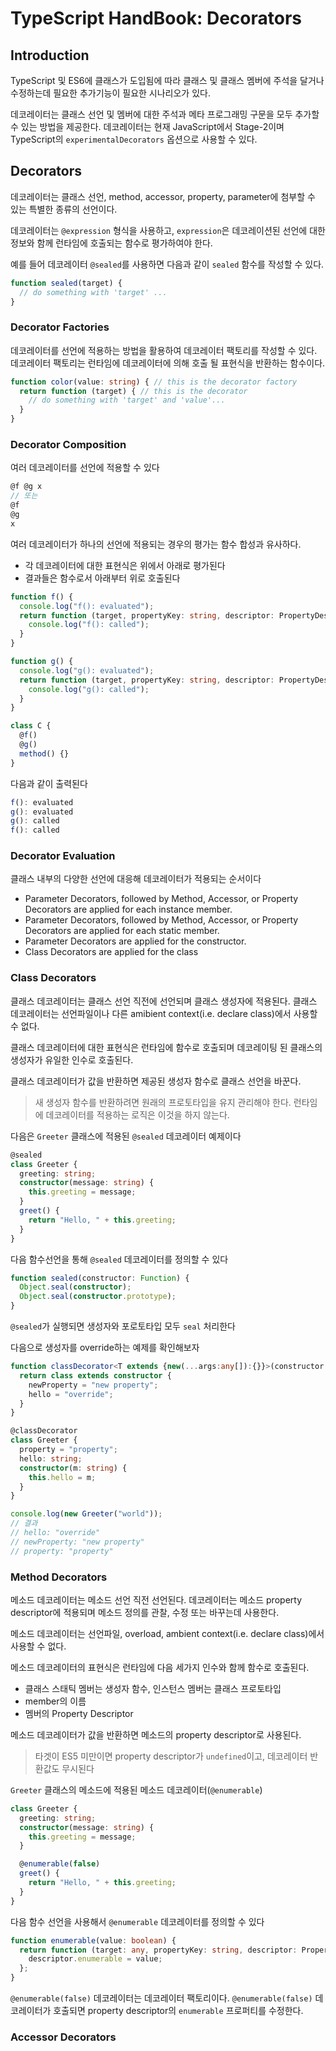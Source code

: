 # TypeScript HandBook: Decorators

## Introduction

TypeScript 및 ES6에 클래스가 도입됨에 따라 클래스 및 클래스 멤버에 주석을 달거나 수정하는데 필요한 추가기능이 필요한 시나리오가 있다.

데코레이터는 클래스 선언 및 멤버에 대한 주석과 메타 프로그래밍 구문을 모두 추가할 수 있는 방법을 제공한다.
데코레이터는 현재 JavaScript에서 Stage-2이며 TypeScript의 `experimentalDecorators` 옵션으로 사용할 수 있다.

## Decorators

데코레이터는 클래스 선언, method, accessor, property, parameter에 첨부할 수 있는 특별한 종류의 선언이다.

데코레이터는 `@expression` 형식을 사용하고,
`expression`은 데코레이션된 선언에 대한 정보와 함께 런타임에 호출되는 함수로 평가하여야 한다.

예를 들어 데코레이터 `@sealed`를 사용하면 다음과 같이 `sealed` 함수를 작성할 수 있다.

```ts
function sealed(target) {
  // do something with 'target' ...
}
```

### Decorator Factories

데코레이터를 선언에 적용하는 방법을 활용하여 데코레이터 팩토리를 작성할 수 있다.
데코레이터 팩토리는 런타임에 데코레이터에 의해 호출 될 표현식을 반환하는 함수이다.

```ts
function color(value: string) { // this is the decorator factory
  return function (target) { // this is the decorator
    // do something with 'target' and 'value'...
  }
}
```

### Decorator Composition

여러 데코레이터를 선언에 적용할 수 있다

```ts
@f @g x
// 또는
@f
@g
x
```

여러 데코레이터가 하나의 선언에 적용되는 경우의 평가는 함수 합성과 유사하다.

- 각 데코레이터에 대한 표현식은 위에서 아래로 평가된다
- 결과들은 함수로서 아래부터 위로 호출된다

```ts
function f() {
  console.log("f(): evaluated");
  return function (target, propertyKey: string, descriptor: PropertyDescriptor) {
    console.log("f(): called");
  }
}

function g() {
  console.log("g(): evaluated");
  return function (target, propertyKey: string, descriptor: PropertyDescriptor) {
    console.log("g(): called");
  }
}

class C {
  @f()
  @g()
  method() {}
}
```

다음과 같이 출력된다

```ts
f(): evaluated
g(): evaluated
g(): called
f(): called
```

### Decorator Evaluation

클래스 내부의 다양한 선언에 대응해 데코레이터가 적용되는 순서이다

- Parameter Decorators, followed by Method, Accessor, or Property Decorators are applied for each instance member.
- Parameter Decorators, followed by Method, Accessor, or Property Decorators are applied for each static member.
- Parameter Decorators are applied for the constructor.
- Class Decorators are applied for the class

### Class Decorators

클래스 데코레이터는 클래스 선언 직전에 선언되며 클래스 생성자에 적용된다.
클래스 데코레이터는 선언파일이나 다른 amibient context(i.e. declare class)에서 사용할 수 없다.

클래스 데코레이터에 대한 표현식은 런타임에 함수로 호출되며 데코레이팅 된 클래스의 생성자가 유일한 인수로 호출된다.

클래스 데코레이터가 값을 반환하면 제공된 생성자 함수로 클래스 선언을 바꾼다.

> 새 생성자 함수를 반환하려면 원래의 프로토타입을 유지 관리해야 한다. 런타임에 데코레이터를 적용하는 로직은 이것을 하지 않는다.

다음은 `Greeter` 클래스에 적용된 `@sealed` 데코레이터 예제이다

```ts
@sealed
class Greeter {
  greeting: string;
  constructor(message: string) {
    this.greeting = message;
  }
  greet() {
    return "Hello, " + this.greeting;
  }
}
```

다음 함수선언을 통해 `@sealed` 데코레이터를 정의할 수 있다

```ts
function sealed(constructor: Function) {
  Object.seal(constructor);
  Object.seal(constructor.prototype);
}
```

`@sealed`가 실행되면 생성자와 포로토타입 모두 `seal` 처리한다

다음으로 생성자를 override하는 예제를 확인해보자

```ts
function classDecorator<T extends {new(...args:any[]):{}}>(constructor:T) {
  return class extends constructor {
    newProperty = "new property";
    hello = "override";
  }
}

@classDecorator
class Greeter {
  property = "property";
  hello: string;
  constructor(m: string) {
    this.hello = m;
  }
}

console.log(new Greeter("world"));
// 결과
// hello: "override"
// newProperty: "new property"
// property: "property"
```

### Method Decorators

메소드 데코레이터는 메소드 선언 직전 선언된다.
데코레이터는 메소드 property descriptor에 적용되며 메소드 정의를 관찰, 수정 또는 바꾸는데 사용한다.

메소드 데코레이터는 선언파일, overload, ambient context(i.e. declare class)에서 사용할 수 없다.

메소드 데코레이터의 표현식은 런타임에 다음 세가지 인수와 함께 함수로 호출된다.

- 클래스 스태틱 멤버는 생성자 함수, 인스턴스 멤버는 클래스 프로토타입
- member의 이름
- 멤버의 Property Descriptor

메소드 데코레이터가 값을 반환하면 메소드의 property descriptor로 사용된다.

> 타겟이 ES5 미만이면 property descriptor가 `undefined`이고, 데코레이터 반환값도 무시된다

`Greeter` 클래스의 메소드에 적용된 메소드 데코레이터(`@enumerable`)

```ts
class Greeter {
  greeting: string;
  constructor(message: string) {
    this.greeting = message;
  }

  @enumerable(false)
  greet() {
    return "Hello, " + this.greeting;
  }
}
```

다음 함수 선언을 사용해서 `@enumerable` 데코레이터를 정의할 수 있다

```ts
function enumerable(value: boolean) {
  return function (target: any, propertyKey: string, descriptor: PropertyDescriptor) {
    descriptor.enumerable = value;
  };
}
```

`@enumerable(false)` 데코레이터는 데코레이터 팩토리이다.
`@enumerable(false)` 데코레이터가 호출되면 property descriptor의 `enumerable` 프로퍼티를 수정한다.

### Accessor Decorators
